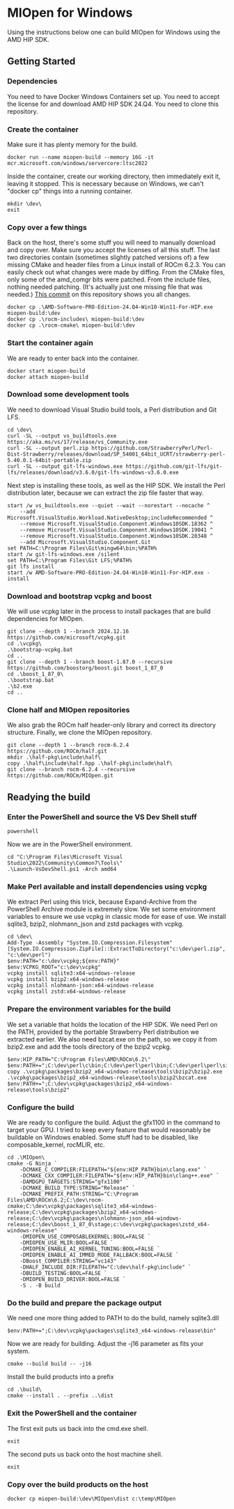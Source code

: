 # MIOpen for Windows

Using the instructions below one can build MIOpen for Windows using the AMD HIP SDK.

## Getting Started

### Dependencies

You need to have Docker Windows Containers set up. You need to accept the license for and download AMD HIP SDK 24.Q4.
You need to clone this repository.

### Create the container

Make sure it has plenty memory for the build.

```
docker run --name miopen-build --memory 16G -it mcr.microsoft.com/windows/servercore:ltsc2022
```

Inside the container, create our working directory, then immediately exit it, leaving it stopped.
This is necessary because on Windows, we can't "docker cp" things into a running container.

```
mkdir \dev\
exit
```

### Copy over a few things

Back on the host, there's some stuff you will need to manually download and copy over.
Make sure you accept the licenses of all this stuff.
The last two directories contain (sometimes slightly patched versions of) a few missing CMake and header files from a Linux install of ROCm 6.2.3.
You can easily check out what changes were made by diffing.
From the CMake files, only some of the amd_comgr bits were patched.
From the include files, nothing needed patching. (It's actually just one missing file that was needed.)
[This commit](https://github.com/justinkb/MIOpen-Build-Win/commit/b541f855b6b79a29fc3681fc6ea78c2f66d49d96) on this repository shows you all changes.

```
docker cp .\AMD-Software-PRO-Edition-24.Q4-Win10-Win11-For-HIP.exe miopen-build:\dev
docker cp .\rocm-includes\ miopen-build:\dev
docker cp .\rocm-cmake\ miopen-build:\dev
```

### Start the container again

We are ready to enter back into the container.

```
docker start miopen-build
docker attach miopen-build
```

### Download some development tools

We need to download Visual Studio build tools, a Perl distribution and Git LFS.

```
cd \dev\
curl -SL --output vs_buildtools.exe https://aka.ms/vs/17/release/vs_Community.exe
curl -SL --output perl.zip https://github.com/StrawberryPerl/Perl-Dist-Strawberry/releases/download/SP_54001_64bit_UCRT/strawberry-perl-5.40.0.1-64bit-portable.zip
curl -SL --output git-lfs-windows.exe https://github.com/git-lfs/git-lfs/releases/download/v3.6.0/git-lfs-windows-v3.6.0.exe
```

Next step is installing these tools, as well as the HIP SDK. We install the Perl distribution later, because we can extract the zip file faster that way.

```
start /w vs_buildtools.exe --quiet --wait --norestart --nocache ^
    --add Microsoft.VisualStudio.Workload.NativeDesktop;includeRecommended ^
    --remove Microsoft.VisualStudio.Component.Windows10SDK.18362 ^
    --remove Microsoft.VisualStudio.Component.Windows10SDK.19041 ^
    --remove Microsoft.VisualStudio.Component.Windows10SDK.20348 ^
    --add Microsoft.VisualStudio.Component.Git
set PATH=C:\Program Files\Git\mingw64\bin;%PATH%
start /w git-lfs-windows.exe /silent
set PATH=C:\Program Files\Git LFS;%PATH%
git lfs install
start /w AMD-Software-PRO-Edition-24.Q4-Win10-Win11-For-HIP.exe -install
```

### Download and bootstrap vcpkg and boost

We will use vcpkg later in the process to install packages that are build dependencies for MIOpen.

```
git clone --depth 1 --branch 2024.12.16 https://github.com/microsoft/vcpkg.git
cd .\vcpkg\
.\bootstrap-vcpkg.bat
cd ..
git clone --depth 1 --branch boost-1.87.0 --recursive https://github.com/boostorg/boost.git boost_1_87_0
cd .\boost_1_87_0\
.\bootstrap.bat
.\b2.exe
cd ..
```

### Clone half and MIOpen repositories

We also grab the ROCm half header-only library and correct its directory structure.
Finally, we clone the MIOpen repository.

```
git clone --depth 1 --branch rocm-6.2.4 https://github.com/ROCm/half.git
mkdir .\half-pkg\include\half\
copy .\half\include\half.hpp .\half-pkg\include\half\
git clone --branch rocm-6.2.4 --recursive https://github.com/ROCm/MIOpen.git
```

## Readying the build

### Enter the PowerShell and source the VS Dev Shell stuff

```
powershell
```

Now we are in the PowerShell environment.

```
cd "C:\Program Files\Microsoft Visual Studio\2022\Community\Common7\Tools\"
.\Launch-VsDevShell.ps1 -Arch amd64
```

### Make Perl available and install dependencies using vcpkg

We extract Perl using this trick, because Expand-Archive from the PowerShell Archive module is extremely slow.
We set some environment variables to ensure we use vcpkg in classic mode for ease of use.
We install sqlite3, bzip2, nlohmann_json and zstd packages with vcpkg.

```
cd \dev\
Add-Type -Assembly "System.IO.Compression.Filesystem"
[System.IO.Compression.ZipFile]::ExtractToDirectory("c:\dev\perl.zip", "c:\dev\perl")
$env:PATH="c:\dev\vcpkg;${env:PATH}"
$env:VCPKG_ROOT="c:\dev\vcpkg"
vcpkg install sqlite3:x64-windows-release
vcpkg install bzip2:x64-windows-release
vcpkg install nlohmann-json:x64-windows-release
vcpkg install zstd:x64-windows-release
```

### Prepare the environment variables for the build

We set a variable that holds the location of the HIP SDK.
We need Perl on the PATH, provided by the portable Strawberry Perl distribution we extracted earlier.
We also need bzcat.exe on the path, so we copy it from bzip2.exe and add the tools directory of the bzip2 vcpkg.

```
$env:HIP_PATH="C:\Program Files\AMD\ROCm\6.2\"
$env:PATH+=";C:\dev\perl\c\bin;C:\dev\perl\perl\bin;C:\dev\perl\perl\site\bin"
copy .\vcpkg\packages\bzip2_x64-windows-release\tools\bzip2\bzip2.exe .\vcpkg\packages\bzip2_x64-windows-release\tools\bzip2\bzcat.exe
$env:PATH+=";C:\dev\vcpkg\packages\bzip2_x64-windows-release\tools\bzip2"
```

### Configure the build

We are ready to configure the build. Adjust the gfx1100 in the command to target your GPU.
I tried to keep every feature that would reasonably be buildable on Windows enabled.
Some stuff had to be disabled, like composable_kernel, rocMLIR, etc.

```
cd .\MIOpen\
cmake -G Ninja `
    -DCMAKE_C_COMPILER:FILEPATH="${env:HIP_PATH}bin\clang.exe" `
    -DCMAKE_CXX_COMPILER:FILEPATH="${env:HIP_PATH}bin\clang++.exe" `
    -DAMDGPU_TARGETS:STRING="gfx1100" `
    -DCMAKE_BUILD_TYPE:STRING="Release" `
    -DCMAKE_PREFIX_PATH:STRING="C:\Program Files\AMD\ROCm\6.2;C:\dev\rocm-cmake;C:\dev\vcpkg\packages\sqlite3_x64-windows-release;C:\dev\vcpkg\packages\bzip2_x64-windows-release;C:\dev\vcpkg\packages\nlohmann-json_x64-windows-release;C:\dev\boost_1_87_0\stage;c:\dev\vcpkg\packages\zstd_x64-windows-release" `
    -DMIOPEN_USE_COMPOSABLEKERNEL:BOOL=FALSE `
    -DMIOPEN_USE_MLIR:BOOL=FALSE `
    -DMIOPEN_ENABLE_AI_KERNEL_TUNING:BOOL=FALSE `
    -DMIOPEN_ENABLE_AI_IMMED_MODE_FALLBACK:BOOL=FALSE `
    -DBoost_COMPILER:STRING="vc143" `
    -DHALF_INCLUDE_DIR:FILEPATH="C:\dev\half-pkg\include" `
    -DBUILD_TESTING:BOOL=FALSE `
    -DMIOPEN_BUILD_DRIVER:BOOL=FALSE `
    -S . -B build
```

### Do the build and prepare the package output

We need one more thing added to PATH to do the build, namely sqlite3.dll

```
$env:PATH+=";C:\dev\vcpkg\packages\sqlite3_x64-windows-release\bin"
```

Now we are ready for building. Adjust the -j16 parameter as fits your system.

```
cmake --build build -- -j16
```

Install the build products into a prefix

```
cd .\build\
cmake --install . --prefix ..\dist
```

### Exit the PowerShell and the container

The first exit puts us back into the cmd.exe shell.

```
exit
```

The second puts us back onto the host machine shell.

```
exit
```

### Copy over the build products on the host

```
docker cp miopen-build:\dev\MIOpen\dist c:\temp\MIOpen
```